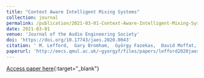 ```yaml
---
title: "Context Aware Intelligent Mixing Systems"
collection: journal
permalink: /publication/2021-03-01-Context-Aware-Intelligent-Mixing-Systems
date: 2021-03-01
venue: 'Journal of the Audio Engineering Society'
doi: 'https://doi.org/10.17743/jaes.2020.0043'
citation: ' M. Lefford,  Gary Bromham,  György Fazekas,  David Moffat, &quot;Context Aware Intelligent Mixing Systems.&quot; Journal of the Audio Engineering Society, 2021.'
paperurl: 'http://eecs.qmul.ac.uk/~gyorgyf/files/papers/lefford2020jaes-preprint.pdf'
---
```

[Access paper here](https://doi.org/10.17743/jaes.2020.0043){:target="_blank"}

